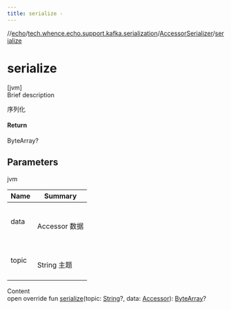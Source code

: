 ```yaml
---
title: serialize -
---
```

//[echo](../../index.md)/[tech.whence.echo.support.kafka.serialization](../index.md)/[AccessorSerializer](index.md)/[serialize](serialize.md)



# serialize  
[jvm]  
Brief description  


序列化



#### Return  


ByteArray?



## Parameters  
  
jvm  
  
|  Name|  Summary| 
|---|---|
| data| <br><br>Accessor 数据<br><br>
| topic| <br><br>String 主题<br><br>
  
  
Content  
open override fun [serialize](serialize.md)(topic: [String](https://kotlinlang.org/api/latest/jvm/stdlib/kotlin/-string/index.html)?, data: [Accessor](../../tech.whence.echo.container.accessor/-accessor/index.md)): [ByteArray](https://kotlinlang.org/api/latest/jvm/stdlib/kotlin/-byte-array/index.html)?  



